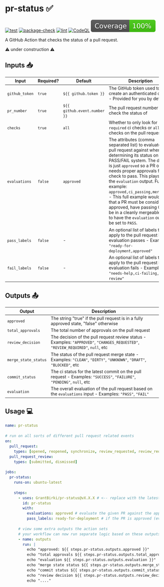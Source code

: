 # pr-status ✅

[![test](https://github.com/GrantBirki/pr-status/actions/workflows/test.yml/badge.svg)](https://github.com/GrantBirki/pr-status/actions/workflows/test.yml)
[![package-check](https://github.com/GrantBirki/pr-status/actions/workflows/package-check.yml/badge.svg)](https://github.com/GrantBirki/pr-status/actions/workflows/package-check.yml)
[![lint](https://github.com/GrantBirki/pr-status/actions/workflows/lint.yml/badge.svg)](https://github.com/GrantBirki/pr-status/actions/workflows/lint.yml)
[![CodeQL](https://github.com/GrantBirki/pr-status/actions/workflows/codeql-analysis.yml/badge.svg)](https://github.com/GrantBirki/pr-status/actions/workflows/codeql-analysis.yml)
[![coverage](./badges/coverage.svg)](./badges/coverage.svg)

A GitHub Action that checks the status of a pull request.

⚠️ under construction ⚠️

## Inputs 📥

| Input | Required? | Default | Description |
| ----- | --------- | ------- | ----------- |
| `github_token` | `true` | `${{ github.token }}` | The GitHub token used to create an authenticated client - Provided for you by default! |
| `pr_number` | `true` | `${{ github.event.number }}` | The pull request number to check the status of |
| `checks` | `true` | `all` | Whether to only look for `required` ci checks or `all` ci checks on the pull request |
| `evaluations` | `false` | `approved` | The attributes (comma separated list) to evaluate the pull request against when determining its status on a PASS/FAIL system. The default is just `approved` so a PR only needs proper approvals for this check to pass. This plays into the `evaluation` output. Full example: `approved,ci_passing,mergeable` - This full example would state that a PR must be considered approved, have passing CI, and be in a cleanly mergeable state to have the `evaluation` output be set to `PASS`. |
| `pass_labels` | `false` | - | An optional list of labels to apply to the pull request if the evaluation passes - Examples: `"ready-for-deployment,approved"` |
| `fail_labels` | `false` | - | An optional list of labels to apply to the pull request if the evaluation fails - Examples: `"needs-help,ci-failing,needs-review"` |

## Outputs 📤

| Output | Description |
| ------ | ----------- |
| `approved` | The string "true" if the pull request is in a fully approved state, "false" otherwise |
| `total_approvals` | The total number of approvals on the pull request |
| `review_decision` | The decision of the pull request review status - Examples: `"APPROVED"`, `"CHANGES_REQUESTED"`, `"REVIEW_REQUIRED"`, `null`, etc |
| `merge_state_status` | The status of the pull request merge state - Examples: `"CLEAN"`, `"DIRTY"`, `"UNKNOWN"`, `"DRAFT"`, `"BLOCKED"`, etc |
| `commit_status` | The ci status for the latest commit on the pull request - Examples: `"SUCCESS"`, `"FAILURE"`, `"PENDING"`, `null`, etc |
| `evaluation` | The overall evaluation of the pull request based on the `evaluations` input - Examples: `"PASS"`, `"FAIL"` |

## Usage 💻

```yaml
name: pr-status

# run on all sorts of different pull request related events
on:
  pull_request:
    types: [opened, reopened, synchronize, review_requested, review_request_removed, labeled]
  pull_request_review:
    types: [submitted, dismissed]

jobs:
  pr-status:
    runs-on: ubuntu-latest

    steps:
      - uses: GrantBirki/pr-status@vX.X.X # <-- replace with the latest version
        id: pr-status
        with:
          evaluations: approved # evaluate the given PR against the approved attribute
          pass_labels: ready-for-deployment # if the PR is approved (evaluation passes), apply the ready-for-deployment label
      
      # view some extra outputs the action sets
      # your workflow can now run separate logic based on these outputs
      - name: outputs
        run: |
          echo "approved: ${{ steps.pr-status.outputs.approved }}"
          echo "total approvals ${{ steps.pr-status.outputs.total_approvals }}"
          echo "evaluation ${{ steps.pr-status.outputs.evaluation }}"
          echo "merge state status ${{ steps.pr-status.outputs.merge_state_status }}"
          echo "commit status ${{ steps.pr-status.outputs.commit_status }}"
          echo "review decision ${{ steps.pr-status.outputs.review_decision }}"
          echo "...."
```
